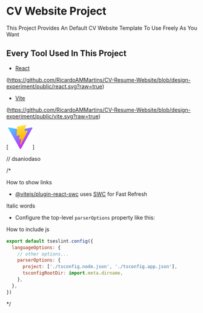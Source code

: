 # CV Website Project

This Project Provides An Default CV Website Template To Use Freely As You Want  

## Every Tool Used In This Project

- [React](https://react.dev)

(https://github.com/RicardoAMMartins/CV-Resume-Website/blob/design-experiment/public/react.svg?raw=true)

- [Vite](https://vitejs.dev)

(https://github.com/RicardoAMMartins/CV-Resume-Website/blob/design-experiment/public/vite.svg?raw=true)

[![](https://github.com/RicardoAMMartins/CV-Resume-Website/blob/design-experiment/public/vite.svg)]



// dsaniodaso

/*

How to show links

- [@vitejs/plugin-react-swc](https://github.com/vitejs/vite-plugin-react-swc) uses [SWC](https://swc.rs/) for Fast Refresh

Italic words

- Configure the top-level `parserOptions` property like this:

How to include js

```js
export default tseslint.config({
  languageOptions: {
    // other options...
    parserOptions: {
      project: ['./tsconfig.node.json', './tsconfig.app.json'],
      tsconfigRootDir: import.meta.dirname,
    },
  },
})
```

*/
